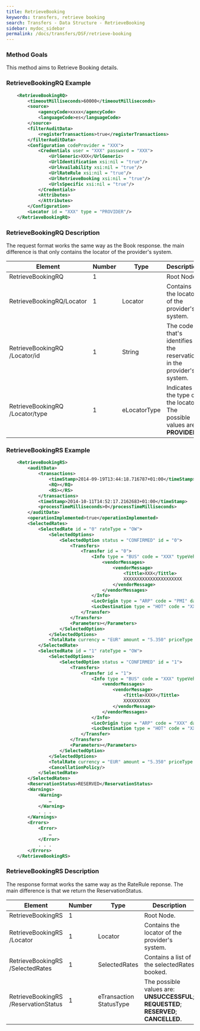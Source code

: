```yaml
---
title: RetrieveBooking
keywords: transfers, retrieve booking
search: Transfers - Data Structure - RetrieveBooking
sidebar: mydoc_sidebar
permalink: /docs/transfers/DSF/retrieve-booking
---
```




### Method Goals


This method aims to Retrieve Booking details.



### RetrieveBookingRQ Example



~~~xml
    <RetrieveBookingRQ>
        <timeoutMilliseconds>60000</timeoutMilliseconds>
        <source>
            <agencyCode>xxxx</agencyCode>
            <languageCode>es</languageCode>
        </source>
        <filterAuditData>
            <registerTransactions>true</registerTransactions>
        </filterAuditData>
        <Configuration codeProvider = "XXX">
            <Credentials user = "XXX" password = "XXX">
                <UrlGeneric>XXX</UrlGeneric>
                <UrlIdentification xsi:nil = "true"/>
                <UrlAvailability xsi:nil = "true"/>
                <UrlRateRule xsi:nil = "true"/>
                <UrlRetrieveBooking xsi:nil = "true"/>
                <UrlsSpecific xsi:nil = "true"/>
            </Credentials>
            <Attributes>
            </Attributes>
        </Configuration>
        <Locator id = "XXX" type = "PROVIDER"/>
    </RetrieveBookingRQ>
~~~


### RetrieveBookingRQ Description


The request format works the same way as the Book response. the main
difference is that only contains the locator of the provider's system.


 
| **Element**				| **Number**	| **Type**	| **Description**						|
| ------------------------------------- | ------------- | ------------- | ------------------------------------------------------------- |
| RetrieveBookingRQ			| 1             |		| Root Node.							|
| RetrieveBookingRQ/Locator		| 1    		| Locator 	| Contains the locator of the provider's system.		|
| RetrieveBookingRQ /Locator/id		| 1    		| String  	| The code that's identifies the reservation in the provider's system.	|
| RetrieveBookingRQ /Locator/type	| 1    		| eLocatorType	| Indicates the type of the locator. The possible values are: **PROVIDER**.	|



### RetrieveBookingRS Example



~~~xml
    <RetrieveBookingRS> 
        <auditData>
            <transactions>
                <timeStamp>2014-09-19T13:44:18.716787+01:00</timeStamp>
                <RQ></RQ>
                <RS></RS>
            </transactions>
            <timeStamp>2014-10-11T14:52:17.2162683+01:00</timeStamp>
            <processTimeMilliseconds>0</processTimeMilliseconds>
        </auditData>
        <operationImplemented>true</operationImplemented>
        <SelectedRates>
            <SelectedRate id = "0" rateType = "OW">
                <SelectedOptions>
                    <SelectedOption status = "CONFIRMED" id = "0">
                        <Transfers>
                            <Transfer id = "0">
                                <Info type = "BUS" code = "XXX" typeVeh = "XXX">
                                    <vendorMessages>
                                        <vendorMessage>
                                            <Tittle>XXX</Tittle>
                                            XXXXXXXXXXXXXXXXXXXXXX
                                        </vendorMessage>
                                    </vendorMessages>
                                </Info>
                                <LocOrigin type = "ARP" code = "PMI" date = "2014-09-19T00:00:00"/>
                                <LocDestination type = "HOT" code = "XXX" date = "2014-09-19T00:00:00"/>
                            </Transfer>
                        </Transfers>
                        <Parameters></Parameters>
                    </SelectedOption>
                </SelectedOptions>
                <TotalRate currency = "EUR" amount = "5.350" priceType = "NET" commission = "0.640"/>
            </SelectedRate>
            <SelectedRate id = "1" rateType = "OW">
                <SelectedOptions>
                    <SelectedOption status = "CONFIRMED" id = "1">
                        <Transfers>
                            <Transfer id = "1">
                                <Info type = "BUS" code = "XXX" typeVeh = "XXX">
                                    <vendorMessages>
                                        <vendorMessage>
                                            <Tittle>XXXX</Tittle>
                                            XXXXXXXXXX
                                        </vendorMessage>
                                    </vendorMessages>
                                </Info>
                                <LocOrigin type = "ARP" code = "XXX" date = "2014-09-19T00:00:00"/>
                                <LocDestination type = "HOT" code = "XXX" date = "2014-09-19T00:00:00"/>
                            </Transfer>
                        </Transfers>
                        <Parameters></Parameters>
                    </SelectedOption>
                </SelectedOptions>
                <TotalRate currency = "EUR" amount = "5.350" priceType = "NET" commission = "0.640"/>
                <CancellationPolicy/>
            </SelectedRate>
        </SelectedRates>
        <ReservationStatus>RESERVED</ReservationStatus>
        <Warnings> 
            <Warning>
                …
            </Warning>   
            . . .
        </Warnings> 
        <Errors> 
            <Error>
                …
            </Error>
            . . .    
        </Errors>
    </RetrieveBookingRS>
~~~


### RetrieveBookingRS Description


The response format works the same way as the RateRule reponse. The main
difference is that we return the ReservationStatus.

| **Element**				| **Number**	| **Type**	| **Description**						|
| ------------------------------------- | ------------- | ------------- | ------------------------------------------------------------- |
| RetrieveBookingRS			| 1             |  		| Root Node.							|
| RetrieveBookingRS /Locator		| 1   		| Locator    	| Contains the locator of the provider's system.		|
| RetrieveBookingRS /SelectedRates	| 1   		| SelectedRates	| Contains a list of the selectedRates booked.			|
| RetrieveBookingRS /ReservationStatus	| 1   		| eTransaction StatusType | The possible values are: **UNSUCCESSFUL**; **REQUESTED**; **RESERVED**; **CANCELLED**.	|

